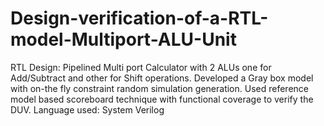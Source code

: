 # Design-verification-of-a-RTL-model-Multiport-ALU-Unit
RTL Design: Pipelined Multi port Calculator with 2 ALUs one for Add/Subtract and other for Shift operations. 
Developed a Gray box model with on-the fly constraint random simulation generation. Used reference model based scoreboard technique with functional coverage to verify the DUV. Language used: System Verilog
